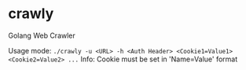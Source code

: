 # crawly
Golang Web Crawler

Usage mode:
`./crawly -u <URL> -h <Auth Header> <Cookie1=Value1> <Cookie2=Value2> ...`
Info: Cookie must be set in 'Name=Value' format
